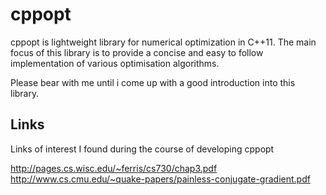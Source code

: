 # cppopt

cppopt is lightweight library for numerical optimization in C++11. The main focus of this library is to provide a concise and easy to follow implementation of various optimisation algorithms.

Please bear with me until i come up with a good introduction into this library.

## Links
Links of interest I found during the course of developing cppopt

http://pages.cs.wisc.edu/~ferris/cs730/chap3.pdf
http://www.cs.cmu.edu/~quake-papers/painless-conjugate-gradient.pdf